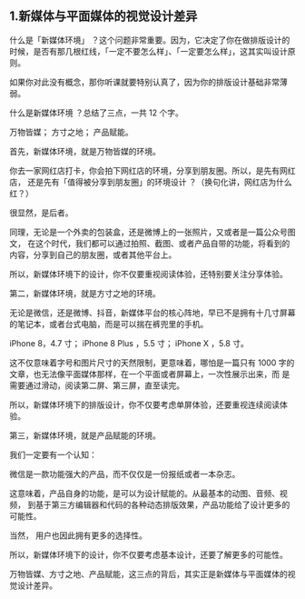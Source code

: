 ## 1.新媒体与平面媒体的视觉设计差异
什么是「新媒体环境」 ？这个问题非常重要。因为，它决定了你在做排版设计的时候，是否有那几根红线，「一定不要怎么样」、「一定要怎么样」，这其实叫设计原则。


如果你对此没有概念，那你听课就要特别认真了，因为你的排版设计基础非常薄弱。


什么是新媒体环境 ？总结了三点，一共 12 个字。


万物皆媒；
方寸之地；
产品赋能。


首先，新媒体环境，就是万物皆媒的环境。


你去一家网红店打卡，你会拍下网红店的环境，分享到朋友圈。所以，是先有网红店， 还是先有「值得被分享到朋友圈」的环境设计 ？（换句化讲，网红店为什么红？）


很显然，是后者。


同理，无论是一个外卖的包装盒，还是微博上的一张照片，又或者是一篇公众号图文， 在这个时代，我们都可以通过拍照、截图、或者产品自带的功能，将看到的内容，分享到自己的朋友圈，或者其他平台上。


所以，新媒体环境下的设计，你不仅要重视阅读体验，还特别要关注分享体验。


第二，新媒体环境，就是方寸之地的环境。


无论是微信，还是微博、抖音，新媒体平台的核心阵地，早已不是拥有十几寸屏幕的笔记本，或者台式电脑，而是可以揣在裤兜里的手机。


iPhone 8，4.7 寸； iPhone 8 Plus ，5.5 寸； iPhone X ，5.8 寸。


这不仅意味着字号和图片尺寸的天然限制，更意味着，哪怕是一篇只有 1000 字的文章，也无法像平面媒体那样，在一个平面或者屏幕上，一次性展示出来，而 是需要通过滑动，阅读第二屏、第三屏，直至读完。


所以，新媒体环境下的排版设计，你不仅要考虑单屏体验，还要重视连续阅读体验。


第三，新媒体环境，就是产品赋能的环境。


我们一定要有一个认知：


微信是一款功能强大的产品，而不仅仅是一份报纸或者一本杂志。


这意味着，产品自身的功能，是可以为设计赋能的。从最基本的动图、音频、视频， 到基于第三方编辑器和代码的各种动态排版效果，产品功能给了设计更多的可能性。


当然， 用户也因此拥有更多的选择性。


所以，新媒体环境下的设计，你不仅要考虑基本设计，还要了解更多的可能性。


万物皆媒、方寸之地、产品赋能，这三点的背后，其实正是新媒体与平面媒体的视觉设计差异。

